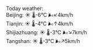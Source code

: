 Today weather:  
Beijing: ☀️   🌡️-6°C 🌬️↙4km/h  
Tianjin: ☀️   🌡️-4°C 🌬️↑4km/h  
Shijiazhuang: ☀️   🌡️-3°C 🌬️↘7km/h  
Tangshan: ☀️   🌡️-3°C 🌬️↗5km/h  
